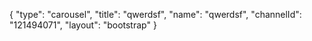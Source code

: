 {
    "type": "carousel",
    "title": "qwerdsf",
    "name": "qwerdsf",
    "channelId": "121494071",
    "layout": "bootstrap"
}